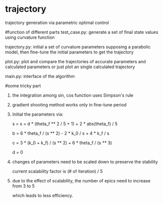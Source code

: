 # trajectory
trajectory generation via parametric optimal control

#function of different parts
test_case.py:   generate a set of final state values using curvature function

trajectory.py:  initial a set of curvature parameters supposing a parabolic model,
                then fine-tune the initial parameters to get the trajectory

plot.py:        plot and compare the trajectories of accurate parameters and
                calculated parameters or just plot an single calculated trajectory

main.py:        interface of the algorithm

#some tricky part

1. the integration among sin, cos function uses Simpson's rule

2. gradient shooting method works only in fine-tune period

3. Initial the parameters via:

    s = s = d * (theta_f ** 2 / 5 + 1) + 2 * abs(theta_f) / 5
    
    b = 6 * theta_f / (s ** 2) - 2 * k_0 / s + 4 * k_f / s
    
    c = 3 * (k_0 + k_f) / (s ** 2) + 6 * theta_f / (s ** 3)

    d = 0
    
4. changes of parameters need to be scaled down to preserve the stability

    current scalability factor is (# of iteration) / 5
    
5. due to the effect of scalability, the number of epics need to increase from 3 to 5

    which leads to less efficiency.
 
